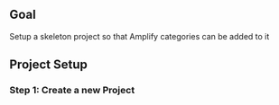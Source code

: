 ## Goal
Setup a skeleton project so that Amplify categories can be added to it

## Project Setup

### Step 1: Create a new Project

<inline-fragment platform="ios" src="~/lib/project-setup/fragments/ios/project-setup/20_createProject.md"></inline-fragment>
<inline-fragment platform="android" src="~/lib/project-setup/fragments/android/project-setup/20_createProject.md"></inline-fragment>

<!--This adds Step 2  -->
<inline-fragment platform="ios" src="~/lib/project-setup/fragments/ios/project-setup/30_cocoaPods.md"></inline-fragment>
<inline-fragment platform="android" src="~/lib/project-setup/fragments/android/project-setup/30_gradle.md"></inline-fragment>


<!--This adds Step 3  -->
<inline-fragment platform="ios" src="~/lib/project-setup/fragments/ios/project-setup/40_verifyAmplifyLibraries.md"></inline-fragment>
<inline-fragment platform="android" src="~/lib/project-setup/fragments/android/project-setup/40_verifyAmplifyLibraries.md"></inline-fragment>

<!--This adds Step 4  -->
<inline-fragment platform="ios" src="~/lib/project-setup/fragments/ios/project-setup/50_provisionBackend.md"></inline-fragment>
<inline-fragment platform="ios" src="~/lib/project-setup/fragments/ios/project-setup/51_provisionBackend.md"></inline-fragment>

<inline-fragment platform="android" src="~/lib/project-setup/fragments/android/project-setup/50_provisionBackend.md"></inline-fragment>
<inline-fragment platform="android" src="~/lib/project-setup/fragments/android/project-setup/51_provisionBackend.md"></inline-fragment>

<!--This adds Step 5  -->
<inline-fragment platform="ios" src="~/lib/project-setup/fragments/native_common/project-setup/60_verifyBackend.md"></inline-fragment>
<inline-fragment platform="android" src="~/lib/project-setup/fragments/native_common/project-setup/60_verifyBackend.md"></inline-fragment>

<!-- Next Steps -->
<inline-fragment platform="ios" src="~/lib/project-setup/fragments/native_common/project-setup/70_nextSteps.md"></inline-fragment>
<inline-fragment platform="android" src="~/lib/project-setup/fragments/native_common/project-setup/70_nextSteps.md"></inline-fragment>
